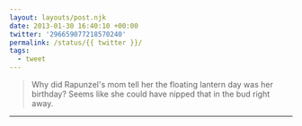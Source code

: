 ```yaml
---
layout: layouts/post.njk
date: 2013-01-30 16:40:10 +00:00
twitter: '296659077218570240'
permalink: /status/{{ twitter }}/
tags: 
  - tweet
---
```


> Why did Rapunzel's mom tell her the floating lantern day was her birthday? Seems like she could have nipped that in the bud right away.

---
